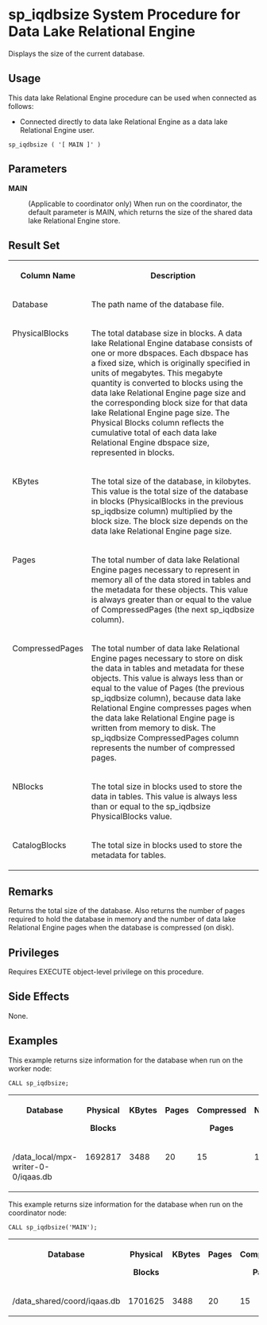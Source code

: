 <!-- loioa5a2c47f84f21015ae93aa3096658803 -->

# sp\_iqdbsize System Procedure for Data Lake Relational Engine

Displays the size of the current database.



<a name="loioa5a2c47f84f21015ae93aa3096658803__section_p3r_xvh_b4b"/>

## Usage

This data lake Relational Engine procedure can be used when connected as follows:

-   Connected directly to data lake Relational Engine as a data lake Relational Engine user.



```
sp_iqdbsize ( '[ MAIN ]' )
```



<a name="loioa5a2c47f84f21015ae93aa3096658803__section_xpv_dls_5zb"/>

## Parameters


<dl>
<dt><b>

MAIN

</b></dt>
<dd>

\(Applicable to coordinator only\) When run on the coordinator, the default parameter is MAIN, which returns the size of the shared data lake Relational Engine store.



</dd>
</dl>



<a name="loioa5a2c47f84f21015ae93aa3096658803__iq_refbb_1501"/>

## Result Set


<table>
<tr>
<th valign="top">

Column Name

</th>
<th valign="top">

Description

</th>
</tr>
<tr>
<td valign="top">

Database

</td>
<td valign="top">

The path name of the database file.

</td>
</tr>
<tr>
<td valign="top">

PhysicalBlocks

</td>
<td valign="top">

The total database size in blocks. A data lake Relational Engine database consists of one or more dbspaces. Each dbspace has a fixed size, which is originally specified in units of megabytes. This megabyte quantity is converted to blocks using the data lake Relational Engine page size and the corresponding block size for that data lake Relational Engine page size. The Physical Blocks column reflects the cumulative total of each data lake Relational Engine dbspace size, represented in blocks.

</td>
</tr>
<tr>
<td valign="top">

KBytes

</td>
<td valign="top">

The total size of the database, in kilobytes. This value is the total size of the database in blocks \(PhysicalBlocks in the previous sp\_iqdbsize column\) multiplied by the block size. The block size depends on the data lake Relational Engine page size.

</td>
</tr>
<tr>
<td valign="top">

Pages

</td>
<td valign="top">

The total number of data lake Relational Engine pages necessary to represent in memory all of the data stored in tables and the metadata for these objects. This value is always greater than or equal to the value of CompressedPages \(the next sp\_iqdbsize column\).

</td>
</tr>
<tr>
<td valign="top">

CompressedPages

</td>
<td valign="top">

The total number of data lake Relational Engine pages necessary to store on disk the data in tables and metadata for these objects. This value is always less than or equal to the value of Pages \(the previous sp\_iqdbsize column\), because data lake Relational Engine compresses pages when the data lake Relational Engine page is written from memory to disk. The sp\_iqdbsize CompressedPages column represents the number of compressed pages.

</td>
</tr>
<tr>
<td valign="top">

NBlocks

</td>
<td valign="top">

The total size in blocks used to store the data in tables. This value is always less than or equal to the sp\_iqdbsize PhysicalBlocks value.

</td>
</tr>
<tr>
<td valign="top">

CatalogBlocks

</td>
<td valign="top">

The total size in blocks used to store the metadata for tables.

</td>
</tr>
</table>



<a name="loioa5a2c47f84f21015ae93aa3096658803__iq_refbb_1503"/>

## Remarks

Returns the total size of the database. Also returns the number of pages required to hold the database in memory and the number of data lake Relational Engine pages when the database is compressed \(on disk\).



<a name="loioa5a2c47f84f21015ae93aa3096658803__iq_refbb_1502"/>

## Privileges

Requires EXECUTE object-level privilege on this procedure.



## Side Effects

None.



<a name="loioa5a2c47f84f21015ae93aa3096658803__iq_refbb_1505"/>

## Examples

This example returns size information for the database when run on the worker node:

```
CALL sp_iqdbsize;
```


<table>
<tr>
<th valign="top">

Database

</th>
<th valign="top">

Physical

Blocks

</th>
<th valign="top">

KBytes

</th>
<th valign="top">

Pages

</th>
<th valign="top">

Compressed

Pages

</th>
<th valign="top">

NBlocks

</th>
<th valign="top">

Catalog

Blocks

</th>
<th valign="top">

RLVLog

Blocks

</th>
<th valign="top">

RLVLog

KBytes

</th>
</tr>
<tr>
<td valign="top">

/data\_local/mpx-writer-0-0/iqaas.db

</td>
<td valign="top">

1692817

</td>
<td valign="top">

3488

</td>
<td valign="top">

20

</td>
<td valign="top">

15

</td>
<td valign="top">

109

</td>
<td valign="top">

36

</td>
<td valign="top">

0

</td>
<td valign="top">

 

</td>
</tr>
</table>

This example returns size information for the database when run on the coordinator node:

```
CALL sp_iqdbsize('MAIN');
```


<table>
<tr>
<th valign="top">

Database

</th>
<th valign="top">

Physical

Blocks

</th>
<th valign="top">

KBytes

</th>
<th valign="top">

Pages

</th>
<th valign="top">

Compressed

Pages

</th>
<th valign="top">

NBlocks

</th>
<th valign="top">

Catalog

Blocks

</th>
<th valign="top">

RLVLog

Blocks

</th>
<th valign="top">

RLVLog

KBytes

</th>
</tr>
<tr>
<td valign="top">

/data\_shared/coord/iqaas.db

</td>
<td valign="top">

1701625

</td>
<td valign="top">

3488

</td>
<td valign="top">

20

</td>
<td valign="top">

15

</td>
<td valign="top">

109

</td>
<td valign="top">

36

</td>
<td valign="top">

0

</td>
<td valign="top">

 

</td>
</tr>
</table>

